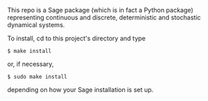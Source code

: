 This repo is a Sage package (which is in fact a Python package)
representing continuous and discrete, deterministic and stochastic
dynamical systems.

To install, cd to this project's directory and type

`$ make install`

or, if necessary,

`$ sudo make install`

depending on how your Sage installation is set up.

